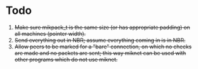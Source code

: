 # Todo

1. ~~Make sure mikpack_t is the same size (or has appropriate padding) on all
   machines (pointer width).~~
2. ~~Send everything out in NBR; assume everything coming in is in NBR.~~
3. ~~Allow peers to be marked for a "bare" connection, on which no checks are made
   and no packets are sent; this way miknet can be used with other programs
   which do not use miknet.~~